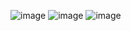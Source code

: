 
![image](https://user-images.githubusercontent.com/98179861/234576346-806495db-8414-4b9a-a84d-1658fe7ccf0c.png)
![image](https://user-images.githubusercontent.com/98179861/234576433-a7660288-f47f-4562-991c-c0a3ffd454fb.png)
![image](https://user-images.githubusercontent.com/98179861/234576531-51d37a6c-4aa3-4da7-b25c-9820bb4c95bf.png)


